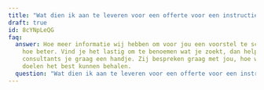```yaml
---
title: "Wat dien ik aan te leveren voor een offerte voor een instructie video? "
draft: true
id: 8cYNpLeQG
faq:
  answer: Hoe meer informatie wij hebben om voor jou een voorstel te schrijven,
    hoe beter. Vind je het lastig om te benoemen wat je zoekt, dan helpen onze
    consultants je graag een handje. Zij bespreken graag met jou, hoe we jouw
    doelen het best kunnen behalen.
  question: "Wat dien ik aan te leveren voor een offerte voor een instructie video? "
---
```

